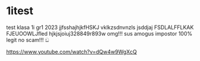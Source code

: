 # 1itest
test
klasa 1i gr1 2023
jjfsshajhjkfHSKJ
vklkzsdnvnzls
jsddjaj
FSDLALFFLKAK
FJEUOOWLJfled
hjkjsjoiuj328849r893w
 omg!!! sus amogus impostor 100% legit no scam!!! ඞ


https://www.youtube.com/watch?v=dQw4w9WgXcQ
